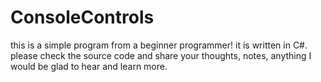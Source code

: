 # ConsoleControls
this is a simple program from a beginner programmer!
it is written in C#. 
please check the source code and share your thoughts, notes, anything
I would be glad to hear and learn more.


